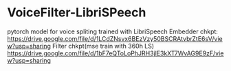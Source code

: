 # VoiceFilter-LibriSPeech
pytorch model for voice spliting trained with LibriSpeech 
Embedder chkpt: https://drive.google.com/file/d/1LCdZNsvx6BEzVzy50BSCRAtvbrZtE6sV/view?usp=sharing
Filter chkpt(mse train with 360h LS) https://drive.google.com/file/d/1bF7eQToLoPhJRH3jlE3kXT7WvAG9E9zF/view?usp=sharing
